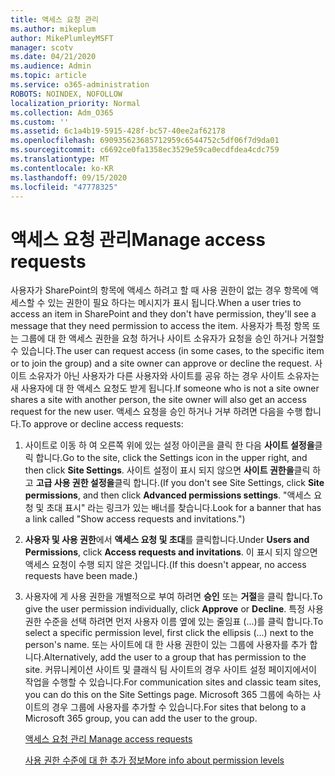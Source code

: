 ```yaml
---
title: 액세스 요청 관리
ms.author: mikeplum
author: MikePlumleyMSFT
manager: scotv
ms.date: 04/21/2020
ms.audience: Admin
ms.topic: article
ms.service: o365-administration
ROBOTS: NOINDEX, NOFOLLOW
localization_priority: Normal
ms.collection: Adm_O365
ms.custom: ''
ms.assetid: 6c1a4b19-5915-428f-bc57-40ee2af62178
ms.openlocfilehash: 690935623685712959c6544752c5df06f7d9da01
ms.sourcegitcommit: c6692ce0fa1358ec3529e59ca0ecdfdea4cdc759
ms.translationtype: MT
ms.contentlocale: ko-KR
ms.lasthandoff: 09/15/2020
ms.locfileid: "47778325"
---
```

# <a name="manage-access-requests"></a><span data-ttu-id="5bc6b-102">액세스 요청 관리</span><span class="sxs-lookup"><span data-stu-id="5bc6b-102">Manage access requests</span></span>

<span data-ttu-id="5bc6b-103">사용자가 SharePoint의 항목에 액세스 하려고 할 때 사용 권한이 없는 경우 항목에 액세스할 수 있는 권한이 필요 하다는 메시지가 표시 됩니다.</span><span class="sxs-lookup"><span data-stu-id="5bc6b-103">When a user tries to access an item in SharePoint and they don't have permission, they'll see a message that they need permission to access the item.</span></span> <span data-ttu-id="5bc6b-104">사용자가 특정 항목 또는 그룹에 대 한 액세스 권한을 요청 하거나 사이트 소유자가 요청을 승인 하거나 거절할 수 있습니다.</span><span class="sxs-lookup"><span data-stu-id="5bc6b-104">The user can request access (in some cases, to the specific item or to join the group) and a site owner can approve or decline the request.</span></span> <span data-ttu-id="5bc6b-105">사이트 소유자가 아닌 사용자가 다른 사용자와 사이트를 공유 하는 경우 사이트 소유자는 새 사용자에 대 한 액세스 요청도 받게 됩니다.</span><span class="sxs-lookup"><span data-stu-id="5bc6b-105">If someone who is not a site owner shares a site with another person, the site owner will also get an access request for the new user.</span></span> <span data-ttu-id="5bc6b-106">액세스 요청을 승인 하거나 거부 하려면 다음을 수행 합니다.</span><span class="sxs-lookup"><span data-stu-id="5bc6b-106">To approve or decline access requests:</span></span>
  
1. <span data-ttu-id="5bc6b-107">사이트로 이동 하 여 오른쪽 위에 있는 설정 아이콘을 클릭 한 다음 **사이트 설정을**클릭 합니다.</span><span class="sxs-lookup"><span data-stu-id="5bc6b-107">Go to the site, click the Settings icon in the upper right, and then click **Site Settings**.</span></span> <span data-ttu-id="5bc6b-108">사이트 설정이 표시 되지 않으면 **사이트 권한을**클릭 하 고 **고급 사용 권한 설정을**클릭 합니다.</span><span class="sxs-lookup"><span data-stu-id="5bc6b-108">(If you don't see Site Settings, click **Site permissions**, and then click **Advanced permissions settings**.</span></span> <span data-ttu-id="5bc6b-109">"액세스 요청 및 초대 표시" 라는 링크가 있는 배너를 찾습니다.</span><span class="sxs-lookup"><span data-stu-id="5bc6b-109">Look for a banner that has a link called "Show access requests and invitations.")</span></span>
    
2. <span data-ttu-id="5bc6b-110">**사용자 및 사용 권한**에서 **액세스 요청 및 초대**를 클릭합니다.</span><span class="sxs-lookup"><span data-stu-id="5bc6b-110">Under **Users and Permissions**, click **Access requests and invitations**.</span></span> <span data-ttu-id="5bc6b-111">이 표시 되지 않으면 액세스 요청이 수행 되지 않은 것입니다.</span><span class="sxs-lookup"><span data-stu-id="5bc6b-111">(If this doesn't appear, no access requests have been made.)</span></span>
    
3. <span data-ttu-id="5bc6b-112">사용자에 게 사용 권한을 개별적으로 부여 하려면 **승인** 또는 **거절**을 클릭 합니다.</span><span class="sxs-lookup"><span data-stu-id="5bc6b-112">To give the user permission individually, click **Approve** or **Decline**.</span></span> <span data-ttu-id="5bc6b-113">특정 사용 권한 수준을 선택 하려면 먼저 사용자 이름 옆에 있는 줄임표 (...)를 클릭 합니다.</span><span class="sxs-lookup"><span data-stu-id="5bc6b-113">To select a specific permission level, first click the ellipsis (...) next to the person's name.</span></span> <span data-ttu-id="5bc6b-114">또는 사이트에 대 한 사용 권한이 있는 그룹에 사용자를 추가 합니다.</span><span class="sxs-lookup"><span data-stu-id="5bc6b-114">Alternatively, add the user to a group that has permission to the site.</span></span> <span data-ttu-id="5bc6b-115">커뮤니케이션 사이트 및 클래식 팀 사이트의 경우 사이트 설정 페이지에서이 작업을 수행할 수 있습니다.</span><span class="sxs-lookup"><span data-stu-id="5bc6b-115">For communication sites and classic team sites, you can do this on the Site Settings page.</span></span> <span data-ttu-id="5bc6b-116">Microsoft 365 그룹에 속하는 사이트의 경우 그룹에 사용자를 추가할 수 있습니다.</span><span class="sxs-lookup"><span data-stu-id="5bc6b-116">For sites that belong to a Microsoft 365 group, you can add the user to the group.</span></span>
    
    [<span data-ttu-id="5bc6b-117">액세스 요청 관리 </span><span class="sxs-lookup"><span data-stu-id="5bc6b-117">Manage access requests </span></span>](https://go.microsoft.com/fwlink/?linkid=2008747)
    
    [<span data-ttu-id="5bc6b-118">사용 권한 수준에 대 한 추가 정보</span><span class="sxs-lookup"><span data-stu-id="5bc6b-118">More info about permission levels</span></span>](https://go.microsoft.com/fwlink/?linkid=867071)
    

